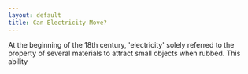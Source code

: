 ```yaml
---
layout: default
title: Can Electricity Move?
---
```


At the beginning of the 18th century, 'electricity' solely referred to the property of several materials to attract small objects when rubbed. This ability
